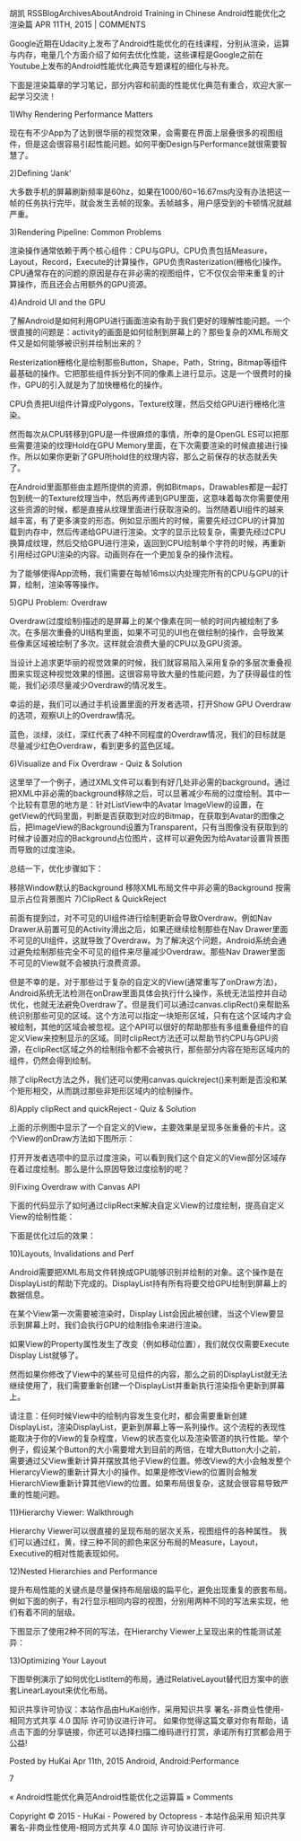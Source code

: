 胡凯
RSSBlogArchivesAboutAndroid Training in Chinese
Android性能优化之渲染篇
APR 11TH, 2015 | COMMENTS


Google近期在Udacity上发布了Android性能优化的在线课程，分别从渲染，运算与内存，电量几个方面介绍了如何去优化性能，这些课程是Google之前在Youtube上发布的Android性能优化典范专题课程的细化与补充。

下面是渲染篇章的学习笔记，部分内容和前面的性能优化典范有重合，欢迎大家一起学习交流！

1)Why Rendering Performance Matters

现在有不少App为了达到很华丽的视觉效果，会需要在界面上层叠很多的视图组件，但是这会很容易引起性能问题。如何平衡Design与Performance就很需要智慧了。

2)Defining ‘Jank’

大多数手机的屏幕刷新频率是60hz，如果在1000/60=16.67ms内没有办法把这一帧的任务执行完毕，就会发生丢帧的现象。丢帧越多，用户感受到的卡顿情况就越严重。



3)Rendering Pipeline: Common Problems

渲染操作通常依赖于两个核心组件：CPU与GPU。CPU负责包括Measure，Layout，Record，Execute的计算操作，GPU负责Rasterization(栅格化)操作。CPU通常存在的问题的原因是存在非必需的视图组件，它不仅仅会带来重复的计算操作，而且还会占用额外的GPU资源。



4)Android UI and the GPU

了解Android是如何利用GPU进行画面渲染有助于我们更好的理解性能问题。一个很直接的问题是：activity的画面是如何绘制到屏幕上的？那些复杂的XML布局文件又是如何能够被识别并绘制出来的？



Resterization栅格化是绘制那些Button，Shape，Path，String，Bitmap等组件最基础的操作。它把那些组件拆分到不同的像素上进行显示。这是一个很费时的操作，GPU的引入就是为了加快栅格化的操作。

CPU负责把UI组件计算成Polygons，Texture纹理，然后交给GPU进行栅格化渲染。



然而每次从CPU转移到GPU是一件很麻烦的事情，所幸的是OpenGL ES可以把那些需要渲染的纹理Hold在GPU Memory里面，在下次需要渲染的时候直接进行操作。所以如果你更新了GPU所hold住的纹理内容，那么之前保存的状态就丢失了。

在Android里面那些由主题所提供的资源，例如Bitmaps，Drawables都是一起打包到统一的Texture纹理当中，然后再传递到GPU里面，这意味着每次你需要使用这些资源的时候，都是直接从纹理里面进行获取渲染的。当然随着UI组件的越来越丰富，有了更多演变的形态。例如显示图片的时候，需要先经过CPU的计算加载到内存中，然后传递给GPU进行渲染。文字的显示比较复杂，需要先经过CPU换算成纹理，然后交给GPU进行渲染，返回到CPU绘制单个字符的时候，再重新引用经过GPU渲染的内容。动画则存在一个更加复杂的操作流程。

为了能够使得App流畅，我们需要在每帧16ms以内处理完所有的CPU与GPU的计算，绘制，渲染等等操作。

5)GPU Problem: Overdraw

Overdraw(过度绘制)描述的是屏幕上的某个像素在同一帧的时间内被绘制了多次。在多层次重叠的UI结构里面，如果不可见的UI也在做绘制的操作，会导致某些像素区域被绘制了多次。这样就会浪费大量的CPU以及GPU资源。



当设计上追求更华丽的视觉效果的时候，我们就容易陷入采用复杂的多层次重叠视图来实现这种视觉效果的怪圈。这很容易导致大量的性能问题，为了获得最佳的性能，我们必须尽量减少Overdraw的情况发生。

幸运的是，我们可以通过手机设置里面的开发者选项，打开Show GPU Overdraw的选项，观察UI上的Overdraw情况。



蓝色，淡绿，淡红，深红代表了4种不同程度的Overdraw情况，我们的目标就是尽量减少红色Overdraw，看到更多的蓝色区域。

6)Visualize and Fix Overdraw - Quiz & Solution

这里举了一个例子，通过XML文件可以看到有好几处非必需的background。通过把XML中非必需的background移除之后，可以显著减少布局的过度绘制。其中一个比较有意思的地方是：针对ListView中的Avatar ImageView的设置，在getView的代码里面，判断是否获取到对应的Bitmap，在获取到Avatar的图像之后，把ImageView的Background设置为Transparent，只有当图像没有获取到的时候才设置对应的Background占位图片，这样可以避免因为给Avatar设置背景图而导致的过度渲染。



总结一下，优化步骤如下：

移除Window默认的Background
移除XML布局文件中非必需的Background
按需显示占位背景图片
7)ClipRect & QuickReject

前面有提到过，对不可见的UI组件进行绘制更新会导致Overdraw。例如Nav Drawer从前置可见的Activity滑出之后，如果还继续绘制那些在Nav Drawer里面不可见的UI组件，这就导致了Overdraw。为了解决这个问题，Android系统会通过避免绘制那些完全不可见的组件来尽量减少Overdraw。那些Nav Drawer里面不可见的View就不会被执行浪费资源。



但是不幸的是，对于那些过于复杂的自定义的View(通常重写了onDraw方法)，Android系统无法检测在onDraw里面具体会执行什么操作，系统无法监控并自动优化，也就无法避免Overdraw了。但是我们可以通过canvas.clipRect()来帮助系统识别那些可见的区域。这个方法可以指定一块矩形区域，只有在这个区域内才会被绘制，其他的区域会被忽视。这个API可以很好的帮助那些有多组重叠组件的自定义View来控制显示的区域。同时clipRect方法还可以帮助节约CPU与GPU资源，在clipRect区域之外的绘制指令都不会被执行，那些部分内容在矩形区域内的组件，仍然会得到绘制。



除了clipRect方法之外，我们还可以使用canvas.quickreject()来判断是否没和某个矩形相交，从而跳过那些非矩形区域内的绘制操作。

8)Apply clipRect and quickReject - Quiz & Solution



上面的示例图中显示了一个自定义的View，主要效果是呈现多张重叠的卡片。这个View的onDraw方法如下图所示：



打开开发者选项中的显示过度渲染，可以看到我们这个自定义的View部分区域存在着过度绘制。那么是什么原因导致过度绘制的呢？



9)Fixing Overdraw with Canvas API

下面的代码显示了如何通过clipRect来解决自定义View的过度绘制，提高自定义View的绘制性能：



下面是优化过后的效果：



10)Layouts, Invalidations and Perf

Android需要把XML布局文件转换成GPU能够识别并绘制的对象。这个操作是在DisplayList的帮助下完成的。DisplayList持有所有将要交给GPU绘制到屏幕上的数据信息。

在某个View第一次需要被渲染时，Display List会因此被创建，当这个View要显示到屏幕上时，我们会执行GPU的绘制指令来进行渲染。

如果View的Property属性发生了改变（例如移动位置），我们就仅仅需要Execute Display List就够了。



然而如果你修改了View中的某些可见组件的内容，那么之前的DisplayList就无法继续使用了，我们需要重新创建一个DisplayList并重新执行渲染指令更新到屏幕上。



请注意：任何时候View中的绘制内容发生变化时，都会需要重新创建DisplayList，渲染DisplayList，更新到屏幕上等一系列操作。这个流程的表现性能取决于你的View的复杂程度，View的状态变化以及渲染管道的执行性能。举个例子，假设某个Button的大小需要增大到目前的两倍，在增大Button大小之前，需要通过父View重新计算并摆放其他子View的位置。修改View的大小会触发整个HierarcyView的重新计算大小的操作。如果是修改View的位置则会触发HierarchView重新计算其他View的位置。如果布局很复杂，这就会很容易导致严重的性能问题。



11)Hierarchy Viewer: Walkthrough

Hierarchy Viewer可以很直接的呈现布局的层次关系，视图组件的各种属性。 我们可以通过红，黄，绿三种不同的颜色来区分布局的Measure，Layout，Executive的相对性能表现如何。

12)Nested Hierarchies and Performance

提升布局性能的关键点是尽量保持布局层级的扁平化，避免出现重复的嵌套布局。例如下面的例子，有2行显示相同内容的视图，分别用两种不同的写法来实现，他们有着不同的层级。





下图显示了使用2种不同的写法，在Hierarchy Viewer上呈现出来的性能测试差异：



13)Optimizing Your Layout

下图举例演示了如何优化ListItem的布局，通过RelativeLayout替代旧方案中的嵌套LinearLayout来优化布局。




知识共享许可协议：本站作品由HuKai创作，采用知识共享 署名-非商业性使用-相同方式共享 4.0 国际 许可协议进行许可。 
如果你觉得这篇文章对你有帮助，请点击下面的分享链接，你还可以选择扫描二维码进行打赏，承诺所有打赏都会用于公益! 

Posted by HuKai Apr 11th, 2015   Android, Android:Performance

 7


« Android性能优化典范Android性能优化之运算篇 »
Comments

Copyright © 2015 - HuKai - Powered by Octopress - 本站作品采用 知识共享 署名-非商业性使用-相同方式共享 4.0 国际 许可协议进行许可.